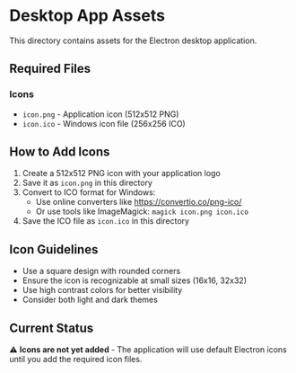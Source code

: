 # Desktop App Assets

This directory contains assets for the Electron desktop application.

## Required Files

### Icons
- `icon.png` - Application icon (512x512 PNG)
- `icon.ico` - Windows icon file (256x256 ICO)

## How to Add Icons

1. Create a 512x512 PNG icon with your application logo
2. Save it as `icon.png` in this directory
3. Convert to ICO format for Windows:
   - Use online converters like https://convertio.co/png-ico/
   - Or use tools like ImageMagick: `magick icon.png icon.ico`
4. Save the ICO file as `icon.ico` in this directory

## Icon Guidelines

- Use a square design with rounded corners
- Ensure the icon is recognizable at small sizes (16x16, 32x32)
- Use high contrast colors for better visibility
- Consider both light and dark themes

## Current Status

⚠️ **Icons are not yet added** - The application will use default Electron icons until you add the required icon files.
